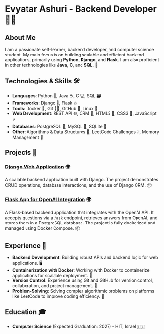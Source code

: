 # Evyatar Ashuri - Backend Developer 👨‍💻

## About Me
I am a passionate self-learner, backend developer, and computer science student. My main focus is on building scalable and efficient backend applications, primarily using **Python**, **Django**, and **Flask**. I am also proficient in other technologies like **Java**, **C**, and **SQL**. 🚀

## Technologies & Skills 🛠️
- **Languages**: Python 🐍, Java ☕, C 💻, SQL 🗃️
- **Frameworks**: Django 🐍, Flask 🔥
- **Tools**: Docker 🐳, Git 🧑‍💻, GitHub 🐙, Linux 🐧
- **Web Development**: REST API 🌐, ORM 🔄, HTML5 🌟, CSS3 🎨, JavaScript ⚡
- **Databases**: PostgreSQL 🐘, MySQL 🐬, SQLite 💾
- **Other**: Algorithms & Data Structures 🧩, LeetCode Challenges 💡, Memory Management 🔧

## Projects 🚀
### [Django Web Application](https://github.com/Evyatarashuri/ChatConnect) 🌍
A scalable backend application built with Django. The project demonstrates CRUD operations, database interactions, and the use of Django ORM. 📦

### [Flask App for OpenAI Integration](https://github.com/Evyatarashuri/flask_app) 🌍
A Flask-based backend application that integrates with the OpenAI API. It accepts questions via a `/ask` endpoint, retrieves answers from OpenAI, and stores them in a PostgreSQL database. The project is fully dockerized and managed using Docker Compose. 📦

## Experience 💼
- **Backend Development**: Building robust APIs and backend logic for web applications. 🖥️
- **Containerization with Docker**: Working with Docker to containerize applications for scalable deployment. 🐋
- **Version Control**: Experience using Git and GitHub for version control, collaboration, and project management. 🔄
- **Problem-Solving**: Solving complex algorithmic problems on platforms like LeetCode to improve coding efficiency. 🧠

## Education 🎓
- **Computer Science** (Expected Graduation: 2027) - HIT, Israel 🇮🇱
